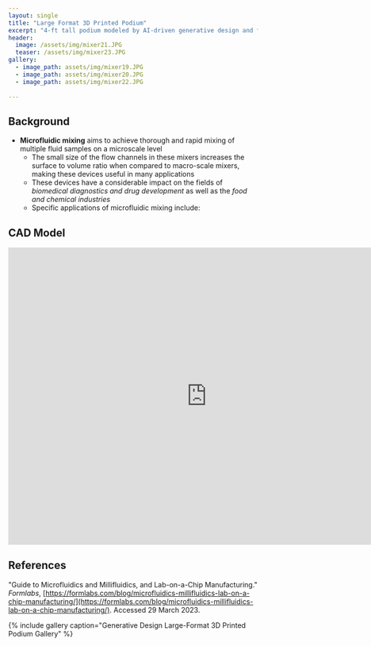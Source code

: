 ```yaml
---
layout: single
title: "Large Format 3D Printed Podium"
excerpt: "4-ft tall podium modeled by AI-driven generative design and fabricated on a large format 3D printer."
header:
  image: /assets/img/mixer21.JPG
  teaser: /assets/img/mixer23.JPG
gallery:
  - image_path: assets/img/mixer19.JPG
  - image_path: assets/img/mixer20.JPG
  - image_path: assets/img/mixer22.JPG
   
---
```


## Background

* **Microfluidic mixing** aims to achieve thorough and rapid mixing of multiple fluid samples on a microscale level
  * The small size of the flow channels in these mixers increases the surface to volume ratio when compared to macro-scale mixers, making these devices useful in many applications
  * These devices have a considerable impact on the fields of _biomedical diagnostics and drug development_ as well as the _food and chemical industries_
  * Specific applications of microfluidic mixing include:

## CAD Model
<iframe src="https://vanderbilt643.autodesk360.com/shares/public/SH512d4QTec90decfa6ec75ed1f7991e5264?mode=embed" width="800" height="600" allowfullscreen="true" webkitallowfullscreen="true" mozallowfullscreen="true"  frameborder="0"></iframe>

## References

"Guide to Microfluidics and Millifluidics, and Lab-on-a-Chip Manufacturing." _Formlabs_, [https://formlabs.com/blog/microfluidics-millifluidics-lab-on-a-chip-manufacturing/](https://formlabs.com/blog/microfluidics-millifluidics-lab-on-a-chip-manufacturing/). Accessed 29 March 2023.


{% include gallery caption="Generative Design Large-Format 3D Printed Podium Gallery" %}

